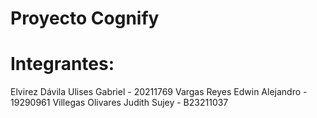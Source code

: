 # Proyecto Cognify

# Integrantes:
Elvirez Dávila Ulises Gabriel - 20211769
Vargas Reyes Edwin Alejandro - 19290961
Villegas Olivares Judith Sujey - B23211037
